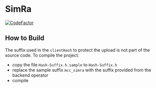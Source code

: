 # SimRa

[![CodeFactor](https://www.codefactor.io/repository/github/simra-project/simra-android/badge)](https://www.codefactor.io/repository/github/simra-project/simra-android)

## How to Build

The suffix used in the `clientHash` to protect the upload is not part of the source code. 
To compile the project:

- copy the file `Hash-Suffix.h.sample` to `Hash-Suffix.h`
- replace the sample suffix `mcc_simra` with the suffix provided from the backend operator
- compile
